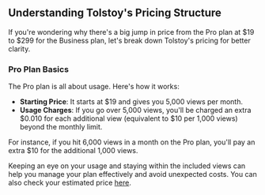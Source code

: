 ## Understanding Tolstoy's Pricing Structure

If you're wondering why there's a big jump in price from the Pro plan at $19 to $299 for the Business plan, let's break down Tolstoy's pricing for better clarity.

### Pro Plan Basics

The Pro plan is all about usage. Here's how it works:

- **Starting Price**: It starts at $19 and gives you 5,000 views per month.
- **Usage Charges**: If you go over 5,000 views, you'll be charged an extra $0.010 for each additional view (equivalent to $10 per 1,000 views) beyond the monthly limit.

For instance, if you hit 6,000 views in a month on the Pro plan, you'll pay an extra $10 for the additional 1,000 views.

Keeping an eye on your usage and staying within the included views can help you manage your plan effectively and avoid unexpected costs. You can also check your estimated price [here](https://www.gotolstoy.com/pricing#).